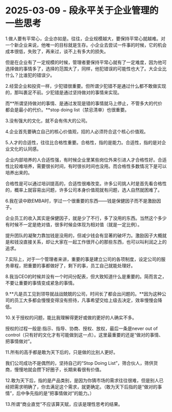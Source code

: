 # 2025-03-09 - 段永平关于企业管理的一些思考

1.做人要有平常心，企业亦如是。往往，企业规模越大，要保持平常心就越难。对一个新企业来说，他唯一的目标就是生存。小企业去尝试一件事的时候，它的机会成本很低，失败了，再来过，谈不上有多大的损失。

但是在企业有了一定规模的时候，管理者要保持平常心就有了一定难度，因为他可选择做的事情多了，选择的范围大了，同样，他犯错误的可能性也大了。大企业比什么？比谁犯的错误少。

2.经营企业和投资一样，少犯错很重要。但所谓少犯错不是通过什么都不敢做实现的，那叫裹足不前。少犯错是通过坚持做对的事情来实现。

而**所谓坚持做对的事情、是通过发现是错的事情就马上停止，不管多大的代价都会是最小的代价。**stop doing list（禁忌清单）也很重要。

3.没有强大的文化，就不会有伟大的公司。

4.企业首先要确立自己的核心价值观，招的人必须符合这个核心价值观。

5.人才的合适性，往往比合格性重要。合格性，指的是能力。合适性，指的是对企业文化的认同感。

企业内部培养的人合适性强，有时候企业里某些岗位外来引进人才合格性好。合适性比较难培养，需要很长时间，有时很长时间也没用。而合格性多数情况下是可以培养出来的。

合格性是可以通过培训提高的，合适性很难改变。许多公司挑人时是首先看合格性的，概率上就容易出问题，许多公司本身价值观就有问题，选人自然就困难了。

6.我在读中欧EMBA时，学过一个很重要的东西——钱是保健因子而不是激励因子。

企业员工的收入其实是保健因子，就是少了不行，多了没用的东西。当然这个多少有时候不一定是绝对值，很多时候会体现为相对值（就是一定比例）。

提升团队的凝聚力靠加钱是没用的，但减少钱会有显著的破坏力。激励因子大概就是和钱没直接关系，却让大家在一起工作很开心的那些东西，也可以叫利润之上的追求。

7.实际上，对于一个管理者来讲，重要的事是建立公司的各项制度，设定公司的服务章程，把重要的事都做好了，剩下的事，员工自己就能处理好。

8.我当CEO的时候并没有一个时间分配表，但大致知道什么是重要的。简而言之，不要让重要的事情变成紧急的事情。

9.**凡是员工见到领导就战战兢兢的公司，时间长了都会出问题的。**因为这种公司的员工大多都会慢慢变得没有担待，凡事希望交给上级去决定，效率慢慢会降低。

10.关于授权的问题，能比我理解得更好或做的更好的人确实不多。

授权的过程一般是:指示、指导、协商、授权、放权，最后一条是never out of control（只有好的文化才有可能做到这一点）。这里最重要的还是“做对的事情、把事情做对”。

11.所有的高手都是敢为天下后的，只是做的比别人更好。

我们公司成功不是偶然的，坚持自己的“Stop Doing List”，筛合伙人，筛供货商，慢慢地就会攒下好圈子，长期来看很有价值。

12.敢为天下后，指的是产品类别，是因为你猜市场的需求往往很难，但是别人已经把需求明确了，你去满足这个需求，就更确定。（敢为天下后指的是“做对的事情”，后中争先指的是“把事情做对”的能力。）

13.所谓“商业直觉”不应该算天赋，应该是理性思考的结果。